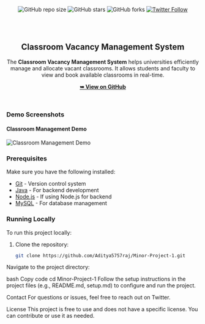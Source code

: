 <div align="center">
  
  ![GitHub repo size](https://img.shields.io/github/repo-size/Aditya5757raj/Minor-Project-1)
  ![GitHub stars](https://img.shields.io/github/stars/Aditya5757raj/Minor-Project-1?style=social)
  ![GitHub forks](https://img.shields.io/github/forks/Aditya5757raj/Minor-Project-1?style=social)
  [![Twitter Follow](https://img.shields.io/twitter/follow/YourTwitterHandle?style=social)](https://twitter.com/intent/follow?screen_name=YourTwitterHandle)

  <br />
  <br />

  <h2 align="center">Classroom Vacancy Management System</h2>

  The **Classroom Vacancy Management System** helps universities efficiently manage and allocate vacant classrooms. It allows students and faculty to view and book available classrooms in real-time.

  <a href="https://github.com/Aditya5757raj/Minor-Project-1"><strong>➥ View on GitHub</strong></a>

</div>

<br />

### Demo Screenshots

#### Classroom Management Demo
![Classroom Management Demo](https://indiaeducationdiary.in/wp-content/uploads/2022/01/UPES-LOGO-01.jpg "Classroom Management Demo")

### Prerequisites

Make sure you have the following installed:

- [Git](https://git-scm.com/downloads) - Version control system
- [Java](https://www.oracle.com/java/technologies/javase-jdk11-downloads.html) - For backend development
- [Node.js](https://nodejs.org/) - If using Node.js for backend
- [MySQL](https://www.mysql.com/)  - For database management

### Running Locally

To run this project locally:

1. Clone the repository:

   ```bash
   git clone https://github.com/Aditya5757raj/Minor-Project-1.git
Navigate to the project directory:

bash
Copy code
cd Minor-Project-1
Follow the setup instructions in the project files (e.g., README.md, setup.md) to configure and run the project.

Contact
For questions or issues, feel free to reach out on Twitter.

License
This project is free to use and does not have a specific license. You can contribute or use it as needed.
